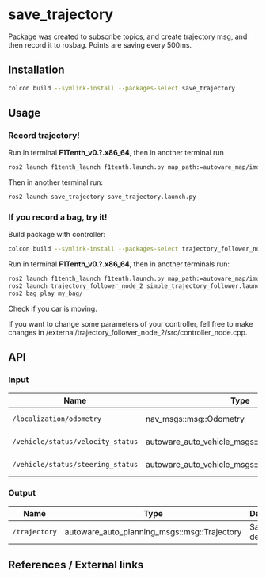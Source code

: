 # save_trajectory
<!-- Required -->
<!-- Package description -->
Package was created to subscribe topics, and create trajectory msg, and then record it to rosbag. Points are saving every 500ms.

## Installation
<!-- Required -->
<!-- Things to consider:
    - How to build package? 
    - Are there any other 3rd party dependencies required? -->

```bash
colcon build --symlink-install --packages-select save_trajectory
```

## Usage
<!-- Required -->
<!-- Things to consider:
    - Launching package. 
    - Exposed API (example service/action call. -->

### **Record trajectory!**

Run in terminal **F1Tenth_v0.?.x86_64**, then in another terminal run 
```bash
ros2 launch f1tenth_launch f1tenth.launch.py map_path:=autoware_map/imola
```
Then in another terminal run:

```bash
ros2 launch save_trajectory save_trajectory.launch.py
```


### **If you record a bag, try it!**

Build package with controller:
```bash
colcon build --symlink-install --packages-select trajectory_follower_node_2
```

Run in terminal **F1Tenth_v0.?.x86_64**, then in another terminals run:
```bash
ros2 launch f1tenth_launch f1tenth.launch.py map_path:=autoware_map/imola.
ros2 launch trajectory_follower_node_2 simple_trajectory_follower.launch.xml
ros2 bag play my_bag/
```
Check if you car is moving.

If you want to change some parameters of your controller, fell free to make changes in /external/trajectory_follower_node_2/src/controller_node.cpp.

## API
<!-- Required -->
<!-- Things to consider:
    - How do you use the package / API? -->

### Input

| Name         | Type                  | Description  |
| ------------ | --------------------- | ------------ |
| `/localization/odometry` | nav_msgs::msg::Odometry | Sample desc. |
| `/vehicle/status/velocity_status` | autoware_auto_vehicle_msgs::msg::VelocityReport | Sample desc. |
| `/vehicle/status/steering_status` | autoware_auto_vehicle_msgs::msg::SteeringReport | Sample desc. |

### Output

| Name         | Type                  | Description  |
| ------------ | --------------------- | ------------ |
| `/trajectory` | autoware_auto_planning_msgs::msg::Trajectory | Sample desc. |



## References / External links
<!-- Optional -->

